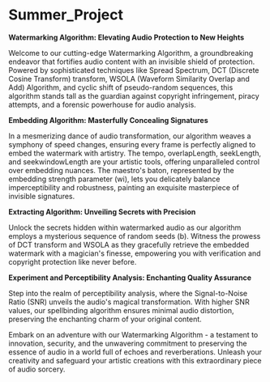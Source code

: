# Summer_Project

**Watermarking Algorithm: Elevating Audio Protection to New Heights**

Welcome to our cutting-edge Watermarking Algorithm, a groundbreaking endeavor that fortifies audio content with an invisible shield of protection. Powered by sophisticated techniques like Spread Spectrum, DCT (Discrete Cosine Transform) transform, WSOLA (Waveform Similarity Overlap and Add) Algorithm, and cyclic shift of pseudo-random sequences, this algorithm stands tall as the guardian against copyright infringement, piracy attempts, and a forensic powerhouse for audio analysis.

**Embedding Algorithm: Masterfully Concealing Signatures**

In a mesmerizing dance of audio transformation, our algorithm weaves a symphony of speed changes, ensuring every frame is perfectly aligned to embed the watermark with artistry. The tempo, overlapLength, seekLength, and seekwindowLength are your artistic tools, offering unparalleled control over embedding nuances. The maestro's baton, represented by the embedding strength parameter (wi), lets you delicately balance imperceptibility and robustness, painting an exquisite masterpiece of invisible signatures.

**Extracting Algorithm: Unveiling Secrets with Precision**

Unlock the secrets hidden within watermarked audio as our algorithm employs a mysterious sequence of random seeds (b). Witness the prowess of DCT transform and WSOLA as they gracefully retrieve the embedded watermark with a magician's finesse, empowering you with verification and copyright protection like never before.

**Experiment and Perceptibility Analysis: Enchanting Quality Assurance**

Step into the realm of perceptibility analysis, where the Signal-to-Noise Ratio (SNR) unveils the audio's magical transformation. With higher SNR values, our spellbinding algorithm ensures minimal audio distortion, preserving the enchanting charm of your original content.

Embark on an adventure with our Watermarking Algorithm - a testament to innovation, security, and the unwavering commitment to preserving the essence of audio in a world full of echoes and reverberations. Unleash your creativity and safeguard your artistic creations with this extraordinary piece of audio sorcery.
